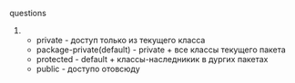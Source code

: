 

questions
1. + private - доступ только из текущего класса
   + package-private(default) - private + все классы текущего пакета
   + protected - default + классы-наследникик в дургих пакетах
   + public - доступо отовсюду